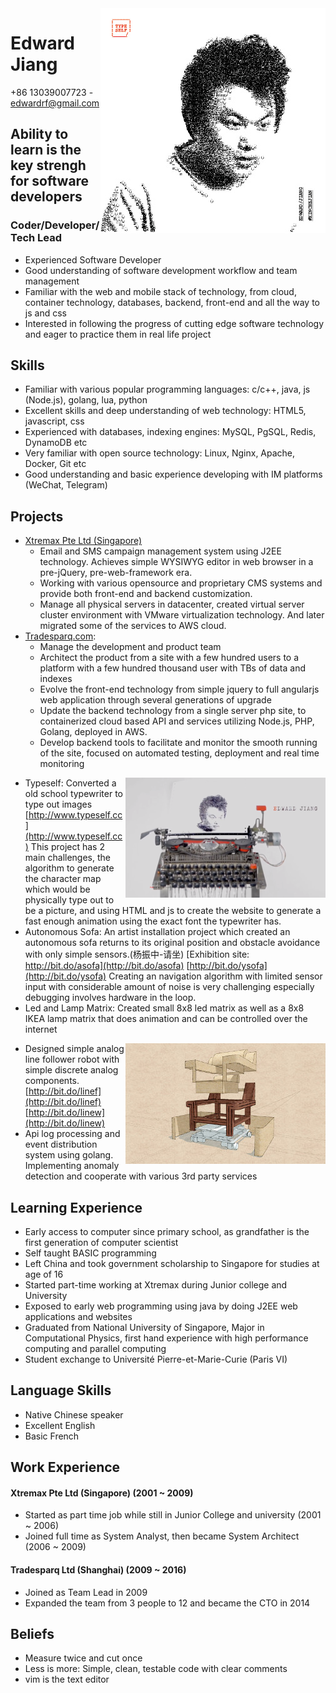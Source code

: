 <img align="right" src="images/edwardrf-typeself.jpg" alt="Portrait with Typeself">

Edward Jiang
============
+86 13039007723 - edwardrf@gmail.com

Ability to learn is the key strengh for software developers
-----------------------------------------------------------

### Coder/Developer/Tech Lead
* Experienced Software Developer
* Good understanding of software development workflow and team management
* Familiar with the web and mobile stack of technology, from cloud, container technology, databases, backend, front-end and all the way to js and css
* Interested in following the progress of cutting edge software technology and eager to practice them in real life project

Skills
------
* Familiar with various popular programming languages: c/c++, java, js (Node.js), golang, lua, python
* Excellent skills and deep understanding of web technology: HTML5, javascript, css
* Experienced with databases, indexing engines: MySQL, PgSQL, Redis, DynamoDB etc
* Very familiar with open source technology: Linux, Nginx, Apache, Docker, Git etc
* Good understanding and basic experience developing with IM platforms (WeChat, Telegram)

Projects
--------
* [Xtremax Pte Ltd (Singapore)](http://www.xtremax.com/) 
  * Email and SMS campaign management system using J2EE technology. Achieves simple WYSIWYG editor in web browser in a pre-jQuery, pre-web-framework era.
  * Working with various opensource and proprietary CMS systems and provide both front-end and backend customization.
  * Manage all physical servers in datacenter, created virtual server cluster environment with VMware virtualization technology. And later migrated some of the services to AWS cloud.
* [Tradesparq.com](www.tradesparq.com):
  * Manage the development and product team
  * Architect the product from a site with a few hundred users to a platform with a few hundred thousand user with TBs of data and indexes
  * Evolve the front-end technology from simple jquery to full angularjs web application through several generations of upgrade
  * Update the backend technology from a single server php site, to containerized cloud based API and services utilizing Node.js, PHP, Golang, deployed in AWS.
  * Develop backend tools to facilitate and monitor the smooth running of the site, focused on automated testing, deployment and real time monitoring
<img align="right" src="images/typeself.png"/>

* Typeself: Converted a old school typewriter to type out images [http://www.typeself.cc](http://www.typeself.cc)
This project has 2 main challenges, the algorithm to generate the character map which would be physically type out to be a picture, and using HTML and js to create the website to generate a fast enough animation using the exact font the typewriter has.
* Autonomous Sofa: An artist installation project which created an autonomous sofa returns to its original position and obstacle avoidance with only simple sensors.(杨振中-请坐) [Exhibition site: http://bit.do/asofa](http://bit.do/asofa) [http://bit.do/ysofa](http://bit.do/ysofa)
Creating an navigation algorithm with limited sensor input with considerable amount of noise is very challenging especially debugging involves hardware in the loop.
* Led and Lamp Matrix: Created small 8x8 led matrix as well as a 8x8 IKEA lamp matrix that does animation and can be controlled over the internet
<img align="right" src="images/sofa.jpg"/>

* Designed simple analog line follower robot with simple discrete analog components. [http://bit.do/linef](http://bit.do/linef) [http://bit.do/linew](http://bit.do/linew)
* Api log processing and event distribution system using golang. Implementing anomaly detection and cooperate with various 3rd party services

Learning Experience
-------------------
* Early access to computer since primary school, as grandfather is the first generation of computer scientist
* Self taught BASIC programming
* Left China and took government scholarship to Singapore for studies at age of 16
* Started part-time working at Xtremax during Junior college and University
* Exposed to early web programming using java by doing J2EE web applications and websites
* Graduated from National University of Singapore, Major in Computational Physics, first hand experience with high performance computing and parallel computing
* Student exchange to Université Pierre-et-Marie-Curie (Paris VI)

Language Skills
---------------
* Native Chinese speaker
* Excellent English
* Basic French

Work Experience
---------------
#### Xtremax Pte Ltd (Singapore) (2001 ~ 2009)
* Started as part time job while still in Junior College and university (2001 ~ 2006)
* Joined full time as System Analyst, then became System Architect (2006 ~ 2009)

#### Tradesparq Ltd (Shanghai) (2009 ~ 2016)
* Joined as Team Lead in 2009
* Expanded the team from 3 people to 12 and became the CTO in 2014

Beliefs
-------
* Measure twice and cut once
* Less is more: Simple, clean, testable code with clear comments
* vim is the text editor
